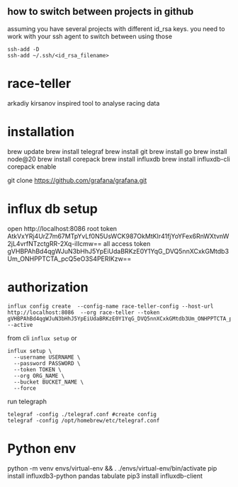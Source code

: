 ## how to switch between projects in github
assuming you have several projects with different id_rsa keys. you need to work with your ssh agent to switch between using those
```
ssh-add -D 
ssh-add ~/.ssh/<id_rsa_filename>   
```

# race-teller
arkadiy kirsanov inspired tool to analyse racing data 

# installation
brew update
brew install telegraf
brew install git
brew install go
brew install node@20
brew install corepack
brew install influxdb
brew install influxdb-cli
corepack enable

git clone https://github.com/grafana/grafana.git

# influx db setup
open http://localhost:8086
root token AtkVxYRj4UrZ7m67MTpYvLf0N5UsWCK987OkMtKlr41fjYoYFex6RnWXtvnW2jL4vrfNTzctgRR-2Xq-iIIcmw==
all access token gVHBPAhBd4qgWJuN3bHhJ5YpEiUdaBRKzE0Y1YqG_DVQ5nnXCxkGMtdb3Um_ONHPPTCTA_pcQ5eO3S4PERIKzw==

# authorization

```angular2html
influx config create  --config-name race-teller-config --host-url http://localhost:8086  --org race-teller --token gVHBPAhBd4qgWJuN3bHhJ5YpEiUdaBRKzE0Y1YqG_DVQ5nnXCxkGMtdb3Um_ONHPPTCTA_pcQ5eO3S4PERIKzw== --active
```


from cli
```influx setup```
or
```angular2html
influx setup \
  --username USERNAME \
  --password PASSWORD \
  --token TOKEN \
  --org ORG_NAME \
  --bucket BUCKET_NAME \
  --force
```

run telegraph

```angular2html
telegraf -config ./telegraf.conf #create config
telegraf -config /opt/homebrew/etc/telegraf.conf
```

# Python env

python -m venv envs/virtual-env && . ./envs/virtual-env/bin/activate
pip install influxdb3-python pandas tabulate pip3 install influxdb-client
